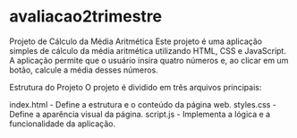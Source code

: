 # avaliacao2trimestre
Projeto de Cálculo da Média Aritmética
Este projeto é uma aplicação simples de cálculo da média aritmética utilizando HTML, CSS e JavaScript. A aplicação permite que o usuário insira quatro números e, ao clicar em um botão, calcule a média desses números.

Estrutura do Projeto
O projeto é dividido em três arquivos principais:

index.html - Define a estrutura e o conteúdo da página web.
styles.css - Define a aparência visual da página.
script.js - Implementa a lógica e a funcionalidade da aplicação.
